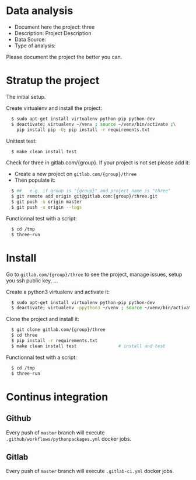 # Data analysis
- Document here the project: three
- Description: Project Description
- Data Source:
- Type of analysis:

Please document the project the better you can.

# Stratup the project

The initial setup.

Create virtualenv and install the project:
```bash
  $ sudo apt-get install virtualenv python-pip python-dev
  $ deactivate; virtualenv ~/venv ; source ~/venv/bin/activate ;\
    pip install pip -U; pip install -r requirements.txt
```

Unittest test:
```bash
  $ make clean install test
```

Check for three in gitlab.com/{group}.
If your project is not set please add it:

- Create a new project on `gitlab.com/{group}/three`
- Then populate it:

```bash
  $ ##   e.g. if group is "{group}" and project_name is "three"
  $ git remote add origin git@gitlab.com:{group}/three.git
  $ git push -u origin master
  $ git push -u origin --tags
```

Functionnal test with a script:
```bash
  $ cd /tmp
  $ three-run
```
# Install
Go to `gitlab.com/{group}/three` to see the project, manage issues,
setup you ssh public key, ...

Create a python3 virtualenv and activate it:
```bash
  $ sudo apt-get install virtualenv python-pip python-dev
  $ deactivate; virtualenv -ppython3 ~/venv ; source ~/venv/bin/activate
```

Clone the project and install it:
```bash
  $ git clone gitlab.com/{group}/three
  $ cd three
  $ pip install -r requirements.txt
  $ make clean install test                # install and test
```
Functionnal test with a script:
```bash
  $ cd /tmp
  $ three-run
``` 

# Continus integration
## Github 
Every push of `master` branch will execute `.github/workflows/pythonpackages.yml` docker jobs.
## Gitlab
Every push of `master` branch will execute `.gitlab-ci.yml` docker jobs.
